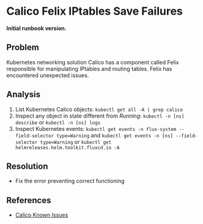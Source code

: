 # Calico Felix IPtables Save Failures

**Initial runbook version.**

## Problem

Kubernetes networking solution Calico has a component called Felix responsible for manipulating IPtables and routing tables. Felix has encountered unexpected issues.

## Analysis
 1. List Kubernetes Calico objects: `kubectl get all -A | grep calico`
 2. Inspect any object in state different from *Running*: `kubectl -n [ns] describe` or `kubectl -n [ns] logs`
 3. Inspect Kubernetes events: `kubectl get events -n flux-system --field-selector type=Warning` and `kubectl get events -n [ns] --field-selector type=Warning` or `kubectl get helmreleases.helm.toolkit.fluxcd.io -A`

## Resolution
 * Fix the error preventing correct functioning

## References
 * [Calico Known Issues](https://github.com/projectcalico/calico/issues)
